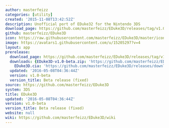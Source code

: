 ```yaml
---
author: masterfeizz
categories: [utility]
created: '2015-11-08T13:42:52Z'
description: Unofficial port of EDuke32 for the Nintendo 3DS
download_page: https://github.com/masterfeizz/EDuke3D/releases/tag/v1.0-beta
github: masterfeizz/EDuke3D
icon: https://raw.githubusercontent.com/masterfeizz/EDuke3D/master/icon.png
image: https://avatars1.githubusercontent.com/u/15205297?v=4
layout: app
prerelease:
  download_page: https://github.com/masterfeizz/EDuke3D/releases/tag/v1.0-beta
  downloads: {EDuke3D-v1.0-beta.zip: 'https://github.com/masterfeizz/EDuke3D/releases/download/v1.0-beta/EDuke3D-v1.0-beta.zip',
    EDuke3D.cia: 'https://github.com/masterfeizz/EDuke3D/releases/download/v1.0-beta/EDuke3D.cia'}
  updated: '2016-05-08T04:36:44Z'
  version: v1.0-beta
  version_title: Beta release (fixed)
source: https://github.com/masterfeizz/EDuke3D
system: 3DS
title: EDuke3D
updated: '2016-05-08T04:36:44Z'
version: v1.0-beta
version_title: Beta release (fixed)
website: null
wiki: https://github.com/masterfeizz/EDuke3D/wiki
---
```

